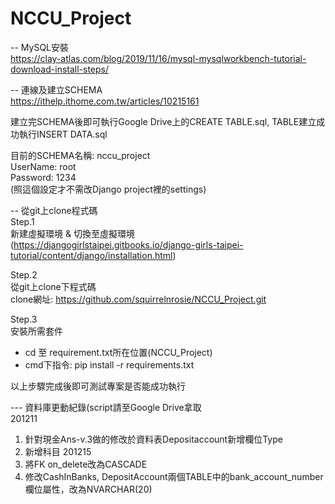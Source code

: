 # NCCU_Project

-- MySQL安裝  
https://clay-atlas.com/blog/2019/11/16/mysql-mysqlworkbench-tutorial-download-install-steps/  
  
-- 連線及建立SCHEMA  
https://ithelp.ithome.com.tw/articles/10215161  
  
建立完SCHEMA後即可執行Google Drive上的CREATE TABLE.sql, TABLE建立成功執行INSERT DATA.sql  
  
目前的SCHEMA名稱: nccu_project  
UserName: root  
Password: 1234  
(照這個設定才不需改Django project裡的settings)  
  
  
-- 從git上clone程式碼  
Step.1  
新建虛擬環境 & 切換至虛擬環境  
(https://djangogirlstaipei.gitbooks.io/django-girls-taipei-tutorial/content/django/installation.html)  
  
Step.2  
從git上clone下程式碼  
clone網址: https://github.com/squirrelnrosie/NCCU_Project.git
  
Step.3  
安裝所需套件  
- cd 至 requirement.txt所在位置(NCCU_Project)  
- cmd下指令: pip install -r requirements.txt  
  
以上步驟完成後即可測試專案是否能成功執行

--- 資料庫更動紀錄(script請至Google Drive拿取  
201211  
1. 針對現金Ans-v.3做的修改於資料表Depositaccount新增欄位Type  
2. 新增科目
201215
1. 將FK on_delete改為CASCADE
2. 修改CashInBanks, DepositAccount兩個TABLE中的bank_account_number欄位屬性，改為NVARCHAR(20)
